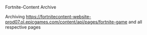 Fortnite-Content Archive

Archiving https://fortnitecontent-website-prod07.ol.epicgames.com/content/api/pages/fortnite-game and all respective pages
